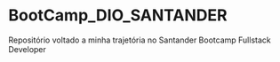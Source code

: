 # BootCamp_DIO_SANTANDER
Repositório voltado a minha trajetória no Santander Bootcamp Fullstack Developer
